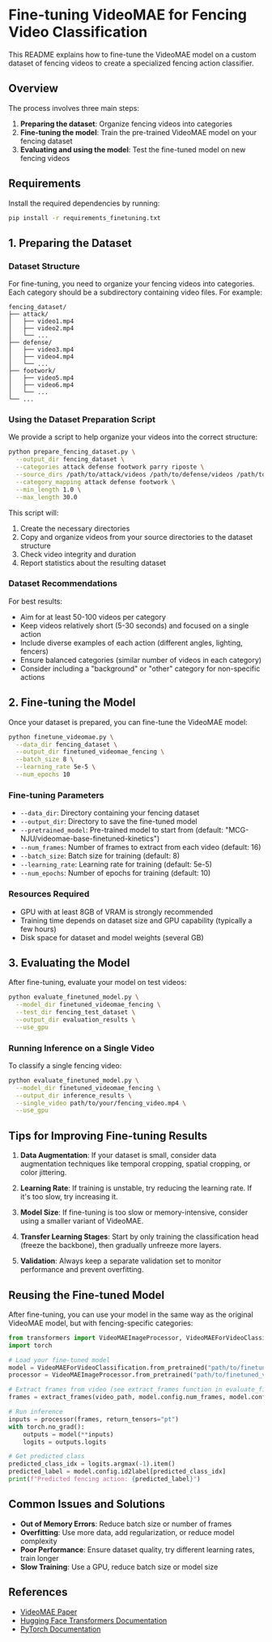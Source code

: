 # Fine-tuning VideoMAE for Fencing Video Classification

This README explains how to fine-tune the VideoMAE model on a custom dataset of fencing videos to create a specialized fencing action classifier.

## Overview

The process involves three main steps:
1. **Preparing the dataset**: Organize fencing videos into categories
2. **Fine-tuning the model**: Train the pre-trained VideoMAE model on your fencing dataset
3. **Evaluating and using the model**: Test the fine-tuned model on new fencing videos

## Requirements

Install the required dependencies by running:

```bash
pip install -r requirements_finetuning.txt
```

## 1. Preparing the Dataset

### Dataset Structure

For fine-tuning, you need to organize your fencing videos into categories. Each category should be a subdirectory containing video files. For example:

```
fencing_dataset/
├── attack/
│   ├── video1.mp4
│   ├── video2.mp4
│   └── ...
├── defense/
│   ├── video3.mp4
│   ├── video4.mp4
│   └── ...
├── footwork/
│   ├── video5.mp4
│   ├── video6.mp4
│   └── ...
└── ...
```

### Using the Dataset Preparation Script

We provide a script to help organize your videos into the correct structure:

```bash
python prepare_fencing_dataset.py \
  --output_dir fencing_dataset \
  --categories attack defense footwork parry riposte \
  --source_dirs /path/to/attack/videos /path/to/defense/videos /path/to/footwork/videos \
  --category_mapping attack defense footwork \
  --min_length 1.0 \
  --max_length 30.0
```

This script will:
1. Create the necessary directories
2. Copy and organize videos from your source directories to the dataset structure
3. Check video integrity and duration
4. Report statistics about the resulting dataset

### Dataset Recommendations

For best results:
- Aim for at least 50-100 videos per category
- Keep videos relatively short (5-30 seconds) and focused on a single action
- Include diverse examples of each action (different angles, lighting, fencers)
- Ensure balanced categories (similar number of videos in each category)
- Consider including a "background" or "other" category for non-specific actions

## 2. Fine-tuning the Model

Once your dataset is prepared, you can fine-tune the VideoMAE model:

```bash
python finetune_videomae.py \
  --data_dir fencing_dataset \
  --output_dir finetuned_videomae_fencing \
  --batch_size 8 \
  --learning_rate 5e-5 \
  --num_epochs 10
```

### Fine-tuning Parameters

- `--data_dir`: Directory containing your fencing dataset
- `--output_dir`: Directory to save the fine-tuned model
- `--pretrained_model`: Pre-trained model to start from (default: "MCG-NJU/videomae-base-finetuned-kinetics")
- `--num_frames`: Number of frames to extract from each video (default: 16)
- `--batch_size`: Batch size for training (default: 8)
- `--learning_rate`: Learning rate for training (default: 5e-5)
- `--num_epochs`: Number of epochs for training (default: 10)

### Resources Required

- GPU with at least 8GB of VRAM is strongly recommended
- Training time depends on dataset size and GPU capability (typically a few hours)
- Disk space for dataset and model weights (several GB)

## 3. Evaluating the Model

After fine-tuning, evaluate your model on test videos:

```bash
python evaluate_finetuned_model.py \
  --model_dir finetuned_videomae_fencing \
  --test_dir fencing_test_dataset \
  --output_dir evaluation_results \
  --use_gpu
```

### Running Inference on a Single Video

To classify a single fencing video:

```bash
python evaluate_finetuned_model.py \
  --model_dir finetuned_videomae_fencing \
  --output_dir inference_results \
  --single_video path/to/your/fencing_video.mp4 \
  --use_gpu
```

## Tips for Improving Fine-tuning Results

1. **Data Augmentation**: If your dataset is small, consider data augmentation techniques like temporal cropping, spatial cropping, or color jittering.

2. **Learning Rate**: If training is unstable, try reducing the learning rate. If it's too slow, try increasing it.

3. **Model Size**: If fine-tuning is too slow or memory-intensive, consider using a smaller variant of VideoMAE.

4. **Transfer Learning Stages**: Start by only training the classification head (freeze the backbone), then gradually unfreeze more layers.

5. **Validation**: Always keep a separate validation set to monitor performance and prevent overfitting.

## Reusing the Fine-tuned Model

After fine-tuning, you can use your model in the same way as the original VideoMAE model, but with fencing-specific categories:

```python
from transformers import VideoMAEImageProcessor, VideoMAEForVideoClassification
import torch

# Load your fine-tuned model
model = VideoMAEForVideoClassification.from_pretrained("path/to/finetuned_videomae_fencing")
processor = VideoMAEImageProcessor.from_pretrained("path/to/finetuned_videomae_fencing")

# Extract frames from video (see extract_frames function in evaluate_finetuned_model.py)
frames = extract_frames(video_path, model.config.num_frames, model.config.image_size)

# Run inference
inputs = processor(frames, return_tensors="pt")
with torch.no_grad():
    outputs = model(**inputs)
    logits = outputs.logits

# Get predicted class
predicted_class_idx = logits.argmax(-1).item()
predicted_label = model.config.id2label[predicted_class_idx]
print(f"Predicted fencing action: {predicted_label}")
```

## Common Issues and Solutions

- **Out of Memory Errors**: Reduce batch size or number of frames
- **Overfitting**: Use more data, add regularization, or reduce model complexity
- **Poor Performance**: Ensure dataset quality, try different learning rates, train longer
- **Slow Training**: Use a GPU, reduce batch size or model size

## References

- [VideoMAE Paper](https://arxiv.org/abs/2203.12602)
- [Hugging Face Transformers Documentation](https://huggingface.co/docs/transformers/model_doc/videomae)
- [PyTorch Documentation](https://pytorch.org/docs/stable/index.html) 